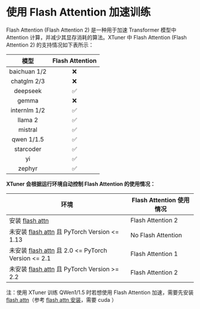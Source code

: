 # 使用 Flash Attention 加速训练

Flash Attention (Flash Attention 2) 是一种用于加速 Transformer 模型中 Attention 计算，并减少其显存消耗的算法。XTuner 中 Flash Attention (Flash Attention 2) 的支持情况如下表所示：

|     模型     |  Flash Attention   |
| :----------: | :----------------: |
| baichuan 1/2 |        :x:         |
| chatglm 2/3  |        :x:         |
|   deepseek   | :white_check_mark: |
|    gemma     |        :x:         |
| internlm 1/2 | :white_check_mark: |
|   llama 2    | :white_check_mark: |
|   mistral    | :white_check_mark: |
|  qwen 1/1.5  | :white_check_mark: |
|  starcoder   | :white_check_mark: |
|      yi      | :white_check_mark: |
|    zephyr    | :white_check_mark: |

**XTuner 会根据运行环境自动控制 Flash Attention 的使用情况：**

| 环境                                                                                                 | Flash Attention 使用情况 |
| ---------------------------------------------------------------------------------------------------- | ------------------------ |
| 安装 [flash attn](https://github.com/Dao-AILab/flash-attention)                                      | Flash Attention 2        |
| 未安装 [flash attn](https://github.com/Dao-AILab/flash-attention) 且 PyTorch Version \<= 1.13        | No Flash Attention       |
| 未安装 [flash attn](https://github.com/Dao-AILab/flash-attention) 且 2.0 \<= PyTorch Version \<= 2.1 | Flash Attention 1        |
| 未安装 [flash attn](https://github.com/Dao-AILab/flash-attention) 且 PyTorch Version >= 2.2          | Flash Attention 2        |

注：使用 XTuner 训练 QWen1/1.5 时若想使用 Flash Attention 加速，需要先安装 [flash attn](https://github.com/Dao-AILab/flash-attention)（参考 [flash attn 安装](https://github.com/Dao-AILab/flash-attention?tab=readme-ov-file#installation-and-features)，需要 cuda ）
